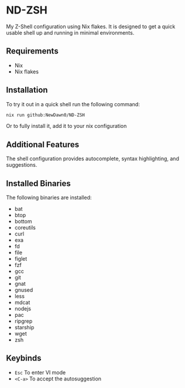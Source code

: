 # ND-ZSH

My Z-Shell configuration using Nix flakes. It is designed to get a quick usable
shell up and running in minimal environments.

## Requirements

- Nix
- Nix flakes

## Installation

To try it out in a quick shell run the following command:

```bash
nix run github:NewDawn0/ND-ZSH
```

Or to fully install it, add it to your nix configuration

## Additional Features

The shell configuration provides autocomplete, syntax highlighting, and
suggestions.

## Installed Binaries

The following binaries are installed:

- bat
- btop
- bottom
- coreutils
- curl
- exa
- fd
- file
- figlet
- fzf
- gcc
- git
- gnat
- gnused
- less
- mdcat
- nodejs
- pac
- ripgrep
- starship
- wget
- zsh

## Keybinds

- `Esc` To enter VI mode
- `<C-a>` To accept the autosuggestion
